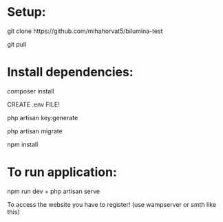 # Setup:
<p>git clone https://github.com/mihahorvat5/bilumina-test</p>
<p>git pull</p>

# Install dependencies:
<p>composer install</p>
<p>CREATE .env FILE!</p>
<p>php artisan key:generate</p>
<p>php artisan migrate</p>
<p>npm install</p>

# To run application:
<p>npm run dev + php artisan serve</p>
<p>To access the website you have to register! (use wampserver or smth like this)</p>